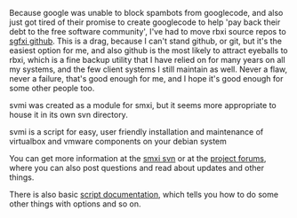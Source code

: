 Because google was unable to block spambots from googlecode, and also just got tired of their promise to create googlecode to help 'pay back their debt to the free software community', I've had to move rbxi source repos to [sgfxi github](https://github.com/smxi/sgfxi). This is a drag, because I can't stand github, or git, but it's the easiest option for me, and also github is the most likely to attract eyeballs to rbxi, which is a fine backup utility that I have relied on for many years on all my systems, and the few client systems I still maintain as well. Never a flaw, never a failure, that's good enough for me, and I hope it's good enough for some other people too.

svmi was created as a module for smxi, but it seems more appropriate to house it in its own svn directory.

svmi is a script for easy, user friendly installation and maintenance of virtualbox and vmware components on your debian system

You can get more information at the [smxi svn](http://code.google.com/p/smxi) or at the [project forums](http://techpatterns.com/forums/forum-33.html), where you can also post questions and read about updates and other things.

There is also basic [script documentation](http://techpatterns.com/docs/), which tells you how to do some other things with options and so on.